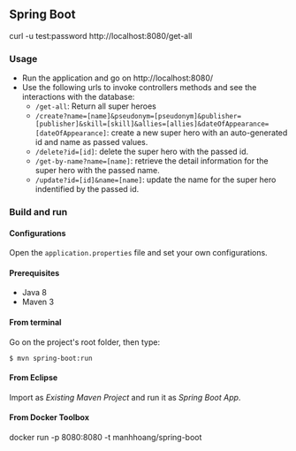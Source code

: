 ## Spring Boot

curl -u test:password http://localhost:8080/get-all

### Usage

- Run the application and go on http://localhost:8080/
- Use the following urls to invoke controllers methods and see the interactions
  with the database:
    * `/get-all`: Return all super heroes
    * `/create?name=[name]&pseudonym=[pseudonym]&publisher=[publisher]&skill=[skill]&allies=[allies]&dateOfAppearance=[dateOfAppearance]`: create a new super hero with an auto-generated id and name as passed values.
    * `/delete?id=[id]`: delete the super hero with the passed id.
    * `/get-by-name?name=[name]`: retrieve the detail information for the super hero with the 
      passed name.
    * `/update?id=[id]&name=[name]`: update the name for the super hero indentified by the passed id.

### Build and run

#### Configurations

Open the `application.properties` file and set your own configurations.

#### Prerequisites

- Java 8
- Maven 3

#### From terminal

Go on the project's root folder, then type:

    $ mvn spring-boot:run

#### From Eclipse

Import as *Existing Maven Project* and run it as *Spring Boot App*.

#### From Docker Toolbox
docker run -p 8080:8080 -t manhhoang/spring-boot